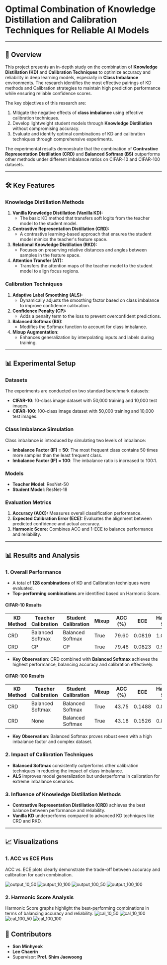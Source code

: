 # **Optimal Combination of Knowledge Distillation and Calibration Techniques for Reliable AI Models**

---

## 📌 **Overview**

This project presents an in-depth study on the combination of **Knowledge Distillation (KD)** and **Calibration Techniques** to optimize accuracy and reliability in deep learning models, especially in **Class Imbalance** environments. The research identifies the most effective pairings of KD methods and Calibration strategies to maintain high prediction performance while ensuring reliable confidence scores.

The key objectives of this research are:
1. Mitigate the negative effects of **class imbalance** using effective calibration techniques.
2. Develop lightweight student models through **Knowledge Distillation** without compromising accuracy.
3. Evaluate and identify optimal combinations of KD and calibration techniques through comprehensive experiments.

The experimental results demonstrate that the combination of **Contrastive Representation Distillation (CRD)** and **Balanced Softmax (BS)** outperforms other methods under different imbalance ratios on CIFAR-10 and CIFAR-100 datasets.

---

## 🛠 **Key Features**

### **Knowledge Distillation Methods**
1. **Vanilla Knowledge Distillation (Vanilla KD):** 
   - The basic KD method that transfers soft logits from the teacher model to the student model.
2. **Contrastive Representation Distillation (CRD):**
   - A contrastive learning-based approach that ensures the student model mimics the teacher's feature space.
3. **Relational Knowledge Distillation (RKD):**
   - Focuses on preserving relative distances and angles between samples in the feature space.
4. **Attention Transfer (AT):**
   - Transfers the attention maps of the teacher model to the student model to align focus regions.

### **Calibration Techniques**
1. **Adaptive Label Smoothing (ALS):**
   - Dynamically adjusts the smoothing factor based on class imbalance to improve confidence calibration.
2. **Confidence Penalty (CP):**
   - Adds a penalty term to the loss to prevent overconfident predictions.
3. **Balanced Softmax (BS):**
   - Modifies the Softmax function to account for class imbalance.
4. **Mixup Augmentation:**
   - Enhances generalization by interpolating inputs and labels during training.

---

## 📊 **Experimental Setup**

### **Datasets**
The experiments are conducted on two standard benchmark datasets:
- **CIFAR-10**: 10-class image dataset with 50,000 training and 10,000 test images.
- **CIFAR-100**: 100-class image dataset with 50,000 training and 10,000 test images.

### **Class Imbalance Simulation**
Class imbalance is introduced by simulating two levels of imbalance:
- **Imbalance Factor (IF) = 50**: The most frequent class contains 50 times more samples than the least frequent class.
- **Imbalance Factor (IF) = 100**: The imbalance ratio is increased to 100:1.

### **Models**
- **Teacher Model**: ResNet-50
- **Student Model**: ResNet-18

### **Evaluation Metrics**
1. **Accuracy (ACC):** Measures overall classification performance.
2. **Expected Calibration Error (ECE):** Evaluates the alignment between predicted confidence and actual accuracy.
3. **Harmonic Score:** Combines ACC and 1-ECE to balance performance and reliability.
   
---

## 📊 **Results and Analysis**

### **1. Overall Performance**
- A total of **128 combinations** of KD and Calibration techniques were evaluated.
- **Top-performing combinations** are identified based on Harmonic Score.

#### **CIFAR-10 Results**
| KD Method | Teacher Calibration | Student Calibration | Mixup | ACC (%) | ECE | Harmonic Score |
|-----------|---------------------|----------------------|-------|---------|-----|----------------|
| CRD       | Balanced Softmax    | Balanced Softmax     | True  | 79.60   | 0.0819 | 1.0000         |
| CRD       | CP                  | CP                   | True  | 79.46   | 0.0823 | 0.9914         |

- **Key Observation**: CRD combined with **Balanced Softmax** achieves the highest performance, balancing accuracy and calibration effectively.

#### **CIFAR-100 Results**
| KD Method | Teacher Calibration | Student Calibration | Mixup | ACC (%) | ECE | Harmonic Score |
|-----------|---------------------|----------------------|-------|---------|-----|----------------|
| CRD       | Balanced Softmax    | Balanced Softmax     | True  | 43.75   | 0.1488 | 0.8561         |
| CRD       | None                | Balanced Softmax     | True  | 43.18   | 0.1526 | 0.8084         |

- **Key Observation**: Balanced Softmax proves robust even with a high imbalance factor and complex dataset.

### **2. Impact of Calibration Techniques**
- **Balanced Softmax** consistently outperforms other calibration techniques in reducing the impact of class imbalance.
- **ALS** improves model generalization but underperforms in calibration for extreme imbalance scenarios.

### **3. Influence of Knowledge Distillation Methods**
- **Contrastive Representation Distillation (CRD)** achieves the best balance between performance and reliability.
- **Vanilla KD** underperforms compared to advanced KD techniques like CRD and RKD.

---

## 📈 **Visualizations**

### **1. ACC vs ECE Plots**
ACC vs. ECE plots clearly demonstrate the trade-off between accuracy and calibration for each combination.

![output_10_50](https://github.com/user-attachments/assets/d5cd2270-24d0-4ee1-9f11-91f45bc221d3)
![output_10_100](https://github.com/user-attachments/assets/df2d9a7a-d57e-47e4-9606-ead830d78c67)
![output_100_50](https://github.com/user-attachments/assets/5fccdca2-548b-49a6-bd3a-588a60f16e92)
![output_100_100](https://github.com/user-attachments/assets/23dac0e2-eb0d-4c0e-a6d7-97aae4d1026f)

### **2. Harmonic Score Analysis**
Harmonic Score graphs highlight the best-performing combinations in terms of balancing accuracy and reliability.
![cal_10_50](https://github.com/user-attachments/assets/85b6c6a7-8a5a-476a-a9af-0c1ffb146c7a)
![cal_10_100](https://github.com/user-attachments/assets/22a6cab2-8aa8-4faf-ac1d-ce3411086775)
![cal_100_50](https://github.com/user-attachments/assets/40a1401c-f73a-403b-b685-7e4f655d3e07)
![cal_100_100](https://github.com/user-attachments/assets/4bb031be-9db7-4033-9b94-d31cd1544394)

## 🤝 **Contributors**
- **Son Minhyeok**
- **Lee Chaerin**
- Supervisor: **Prof. Shim Jaewoong**
